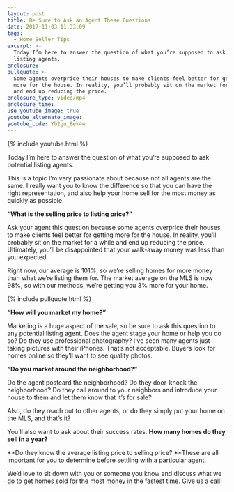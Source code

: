 ```yaml
---
layout: post
title: Be Sure to Ask an Agent These Questions
date: 2017-11-03 11:33:09
tags:
  - Home Seller Tips
excerpt: >-
  Today I’m here to answer the question of what you’re supposed to ask potential
  listing agents.
enclosure:
pullquote: >-
  Some agents overprice their houses to make clients feel better for getting
  more for the house. In reality, you’ll probably sit on the market for a while
  and end up reducing the price.
enclosure_type: video/mp4
enclosure_time:
use_youtube_image: true
youtube_alternate_image:
youtube_code: Yb2gu_8ek4w
---
```



{% include youtube.html %}

Today I’m here to answer the question of what you’re supposed to ask potential listing agents.

This is a topic I’m very passionate about because not all agents are the same. I really want you to know the difference so that you can have the right representation, and also help your home sell for the most money as quickly as possible.

**“What is the selling price to listing price?”**

Ask your agent this question because some agents overprice their houses to make clients feel better for getting more for the house. In reality, you’ll probably sit on the market for a while and end up reducing the price. Ultimately, you’ll be disappointed that your walk-away money was less than you expected.

Right now, our average is 101%, so we’re selling homes for more money than what we’re listing them for. The market average on the MLS is now 98%, so with our methods, we’re getting you 3% more for your home.

{% include pullquote.html %}

**“How will you market my home?”**

Marketing is a huge aspect of the sale, so be sure to ask this question to any potential listing agent. Does the agent stage your home or help you do so? Do they use professional photography? I’ve seen many agents just taking pictures with their iPhones. That’s not acceptable. Buyers look for homes online so they’ll want to see quality photos.

**“Do you market around the neighborhood?”**

Do the agent postcard the neighborhood? Do they door-knock the neighborhood? Do they call around to your neighbors and introduce your house to them and let them know that it’s for sale?

Also, do they reach out to other agents, or do they simply put your home on the MLS, and that’s it?

You’ll also want to ask about their success rates. **How many homes do they sell in a year?**

**Do they know the average listing price to selling price?&nbsp;**These are all important for you to determine before settling with a particular agent.

We’d love to sit down with you or someone you know and discuss what we do to get homes sold for the most money in the fastest time. Give us a call!